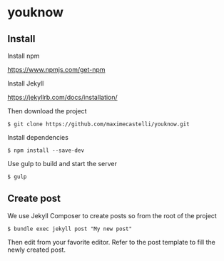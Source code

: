 # youknow


## Install

Install npm 

https://www.npmjs.com/get-npm

Install Jekyll

https://jekyllrb.com/docs/installation/

Then download the project

```
$ git clone https://github.com/maximecastelli/youknow.git
```
Install dependencies

```
$ npm install --save-dev
```
Use gulp to build and start the server

```
$ gulp
```

## Create post

We use Jekyll Composer to create posts so from the root of the project

```
$ bundle exec jekyll post "My new post"
```

Then edit from your favorite editor.
Refer to the post template to fill the newly created post.
